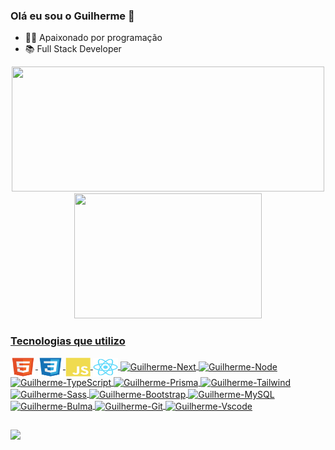 ### Olá eu sou o Guilherme 👋

- 👨‍💻 Apaixonado por programação
- 📚 Full Stack Developer

<div align="center">
  <a href="https://github.com/GuilhermeFonsecaa">
  <img width="500" height="200" src="https://github-readme-stats.vercel.app/api?username=GuilhermeFonsecaa&theme=blue-green"/>
  <img width="300" height="200" src="https://github-readme-stats.vercel.app/api/top-langs/?username=GuilhermeFonsecaa&theme=blue-green"/>
</div>
 
  ### Tecnologias que utilizo
 <div style="display: inline_block">
 <img align="center" alt="Guilherme-HTML" height="30" width="40"  src="https://raw.githubusercontent.com/devicons/devicon/master/icons/html5/html5-original.svg">
 <img align="center" alt="Guilherme-CSS" height="30" width="40"  src="https://raw.githubusercontent.com/devicons/devicon/master/icons/css3/css3-original.svg">
 <img align="center" alt="Guilherme-Js" height="30" width="40"  src="https://raw.githubusercontent.com/devicons/devicon/master/icons/javascript/javascript-plain.svg">
 <img align="center" alt="Guilherme-React" height="30" width="40"  src="https://raw.githubusercontent.com/devicons/devicon/master/icons/react/react-original.svg">
 <img align="center" alt="Guilherme-Next" height="50" width="60"  src="https://cdn.jsdelivr.net/gh/devicons/devicon@latest/icons/nextjs/nextjs-original.svg" />
 <img align="center" alt="Guilherme-Node" height="40" width="50"  src="https://cdn.jsdelivr.net/gh/devicons/devicon@latest/icons/nodejs/nodejs-original-wordmark.svg" />
 <img align="center" alt="Guilherme-TypeScript" height="30" width="40" 
 src="https://cdn.jsdelivr.net/gh/devicons/devicon/icons/typescript/typescript-original.svg" /> 
   <img align="center" alt="Guilherme-Prisma" height="60" width="70"  src="https://cdn.jsdelivr.net/gh/devicons/devicon@latest/icons/prisma/prisma-original-wordmark.svg"/>
  <img align="center" alt="Guilherme-Tailwind" height="70" width="80"  src="https://cdn.jsdelivr.net/gh/devicons/devicon@latest/icons/tailwindcss/tailwindcss-original-wordmark.svg" />
 <img align="center" alt="Guilherme-Sass" height="30" width="40" 
 src="https://cdn.jsdelivr.net/gh/devicons/devicon/icons/sass/sass-original.svg" />
 <img align="center" alt="Guilherme-Bootstrap" height="30" width="40" 
 src="https://cdn.jsdelivr.net/gh/devicons/devicon/icons/bootstrap/bootstrap-original.svg" />
 <img align="center" alt="Guilherme-MySQL" height="30" width="40" 
 src="https://cdn.jsdelivr.net/gh/devicons/devicon/icons/mysql/mysql-original-wordmark.svg" />
 <img align="center" alt="Guilherme-Bulma" height="30" width="40"          
 src="https://cdn.jsdelivr.net/gh/devicons/devicon/icons/bulma/bulma-plain.svg" />   
 <img align="center" alt="Guilherme-Git" height="30" width="40" 
 src="https://cdn.jsdelivr.net/gh/devicons/devicon/icons/git/git-original.svg" />        
 <img align="center" alt="Guilherme-Vscode" height="30" width="40"  src="https://cdn.jsdelivr.net/gh/devicons/devicon/icons/vscode/vscode-original.svg" />
  </div>
  
##
<div> 
<a href="https://www.linkedin.com/in/guilherme-fonseca-7842b3230/" target="_blank"><img src="https://img.shields.io/badge/-LinkedIn-%230077B5?style=for-the-badge&logo=linkedin&logoColor=white" target="_blank"></a>   
</div>
  
